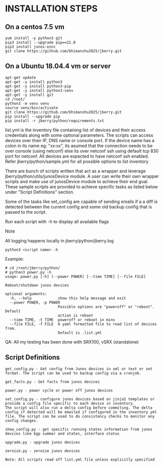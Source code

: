 # INSTALLATION STEPS

## On a centos 7.5 vm
```
yum install -y python3 git
pip3 install --upgrade pip==21.0
pip3 install junos-eznc
git clone https://github.com/bhimanshu2025/jberry.git
```

## On a Ubuntu 18.04.4 vm or server
```
apt-get update
apt-get -y install python3
apt-get -y install python3-pip
apt-get -y install python3-venv
apt-get -y install git
cd /root/
python3 -m venv venv
source venv/bin/activate
git clone https://github.com/bhimanshu2025/jberry.git
pip install --upgrade pip
pip install -r jberry/python/requirements.txt
```

list.yml is the inventory file containing list of devices and their access credentials along with some optional parameters. 
The scripts can access devices over their IP, DNS name or console port. If the device name has a colon 
in its name eg: "xx:xx", its asumed that the connection needs to be over console (using netconf) else its over netconf ssh using default tcp 830 port for netconf. All devices are expected to have netconf ssh enabled. Refer jberry/python/sample.yml for all possible 
options to list inventory

There are bunch of scripts written that act as a wrapper and leverage jberry/python/utils/junosDevice module. A user can write their 
own wrapper scripts and make use of junosDevice module to achieve their end goal. These sample scripts are provided to achieve specific 
tasks as listed below under "Script Definitions" section.

Some of the tasks like set_config are capable of sending emails if a a diff is detected between the current config and some old backup
config that is passed to the script.

Run each script with -h to display all available flags

>[!NOTE]
>All logging happens locally in jberry/python/jberry.log

`python3 <script name> -h `

Example:



```
# cd /root/jberry/python/
# python3 power.py -h
usage: power.py [-h] [--power POWER] [--time TIME] [--file FILE]

Reboot/shutdown junos devices

optional arguments:
  -h, --help            show this help message and exit
  --power POWER, -p POWER
                        Possible options are "poweroff" or "reboot". Default
                        action is reboot
  --time TIME, -t TIME  poweroff or reboot in mins
  --file FILE, -f FILE  A yaml formatted file to read list of devices from.
                        Default is .list.yml
```

QA:
All my testing has been done with SRX100, vSRX (standalone)


## Script Definitions

```
get_config.py - Get config from Junos devices in xml or text or set format. The script can be used to backup config via a cronjob.

get_facts.py - Get facts from junos devices

power.py - power cycle or power off junos devices

set_config.py - configure junos devices based on jinja2 templates or provide a config file specific to each device in inventory.
The script will also run a delta config before commiting. The delta config if detected will be emailed if configured in the inventory yml file. The script can be used to do consistency checks to monitor any config changes.

show_config.py - get specific running states information from junos devices like bgp summar and states, interface status

upgrade.py - upgrade junos devices

zeroize.py - zeroize junos devices

Note: All scripts read off list.yml file unless explicitly specified
```
